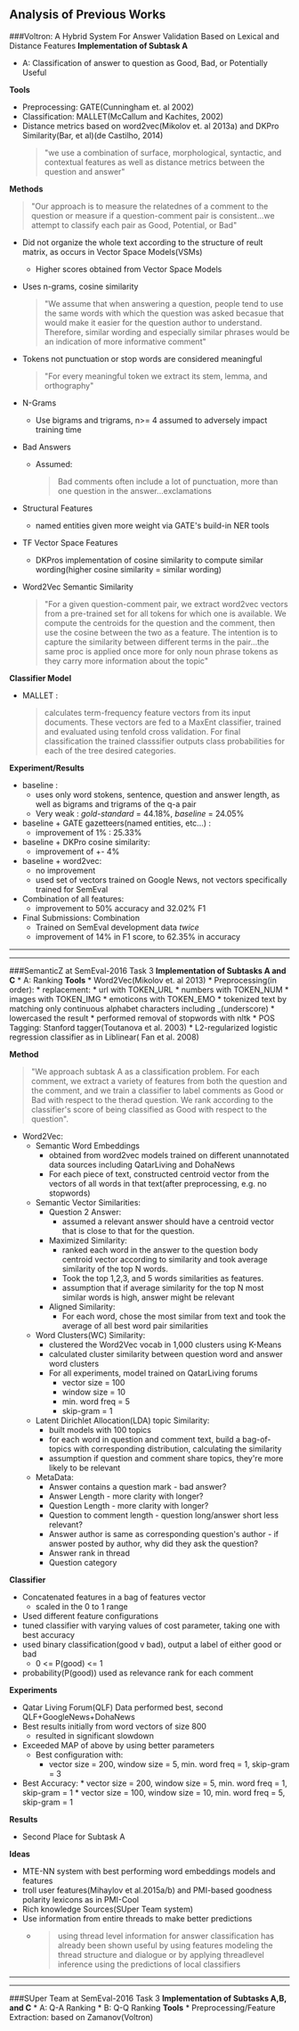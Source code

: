 ## Analysis of Previous Works

###Voltron: A Hybrid System For Answer Validation Based on Lexical and Distance Features
**Implementation of Subtask A**
* A: Classification of answer to question as Good, Bad, or Potentially Useful

**Tools**
* Preprocessing: GATE(Cunningham et. al 2002)
* Classification: MALLET(McCallum and Kachites, 2002)
* Distance metrics based on word2vec(Mikolov et. al 2013a) and DKPro Similarity(Bar, et al)(de Castilho, 2014)
	> "we use a combination of surface, morphological, syntactic, and contextual features as well as distance metrics between the question and answer"

**Methods**
> "Our approach is to measure the relatednes of a comment to the question or measure if a question-comment pair is consistent...we attempt to classify each pair as Good, Potential, or Bad"

* Did not organize the whole text according to the structure of reult matrix, as occurs in Vector Space Models(VSMs)
	* Higher scores obtained from Vector Space Models
* Uses n-grams, cosine similarity
	> "We assume that when answering a question, people tend to use the same words with which the question was asked becasue that would make it easier for the question author to understand. Therefore, similar wording and especially similar phrases would be an indication of more informative comment"
* Tokens not punctuation or stop words are considered meaningful

	>"For every meaningful token we extract its stem, lemma, and orthography"

* N-Grams
	* Use bigrams and trigrams, n>= 4 assumed to adversely impact training time
* Bad Answers
	* Assumed:
		> Bad comments often include a lot of punctuation, more than one question in the answer...exclamations
* Structural Features
	* named entities given more weight via GATE's build-in NER tools
* TF Vector Space Features
	* DKPros implementation of cosine similarity to compute similar wording(higher cosine similarity = similar wording)
* Word2Vec Semantic Similarity

	> "For a given question-comment pair, we extract word2vec vectors from a pre-trained set for all tokens for which one is available. We compute the centroids for the question and the comment, then use the cosine between the two as a feature. The intention is to capture the similarity between different terms in the pair...the same proc is applied once more for only noun phrase tokens as they carry more information about the topic"

**Classifier Model**
* MALLET : 

	> calculates term-frequency feature vectors from its input documents. These vectors are fed to a MaxEnt classifier, trained and evaluated using tenfold cross validation. For final classification the trained classsifier outputs class probabilities for each of the tree desired categories.

**Experiment/Results**
* baseline :
	* uses only word stokens, sentence, question and answer length, as well as bigrams and trigrams of the q-a pair
	* Very weak : *gold-standard* = 44.18%, *baseline* = 24.05%
* baseline + GATE gazetteers(named entities, etc...) :
	* improvement of 1% : 25.33%
* baseline + DKPro cosine similarity:
	* improvement of +- 4%
* baseline + word2vec:
 	* no improvement
 	* used set of vectors trained on Google News, not vectors specifically trained for SemEval
* Combination of all features:
	* improvement to 50% accuracy and 32.02% F1
* Final Submissions: Combination
	* Trained on SemEval development data *twice*
	* improvement of 14% in F1 score, to 62.35% in accuracy

***

***

###SemanticZ at SemEval-2016 Task 3
**Implementation of Subtasks A and C**
	* A: Ranking
**Tools**
	* Word2Vec(Mikolov et. al 2013)
	* Preprocessing(in order):
		* replacement:
			* url with TOKEN_URL
			* numbers with TOKEN_NUM
			* images with TOKEN_IMG
			* emoticons with TOKEN_EMO
		* tokenized text by matching only continuous alphabet characters including _(underscore)
		* lowercased the result
		* performed removal of stopwords with nltk
	* POS Tagging: Stanford tagger(Toutanova et al. 2003)
	* L2-regularized logistic regression classifier as in Liblinear( Fan et al. 2008)

**Method**
>"We approach subtask A as a classification problem. For each comment, we extract a variety of features from both the question and the comment, and we train a classifier to label comments as Good or Bad with respect to the therad question. We rank according to the classifier's score of being classified as Good with respect to the question".
	
* Word2Vec:
	* Semantic Word Embeddings
		* obtained from word2vec models trained on different unannotated data sources including QatarLiving and DohaNews
		* For each piece of text, constructed centroid vector from the vectors of all words in that text(after preprocessing, e.g. no stopwords)
	* Semantic Vector Similarities:
		* Question 2 Answer:
			* assumed a relevant answer should have a centroid vector that is close to that for the question.
		* Maximized Similarity:
			* ranked each word in the answer to the question body centroid vector according to similarity and took average similarity of the top N words. 
			* Took the top 1,2,3, and 5 words similarities as features. 
			* assumption that if average similarity for the top N most similar words is high, answer might be relevant
		* Aligned Similarity:
			* For each word, chose the most similar from text and took the average of all best word pair similarities
	* Word Clusters(WC) Similarity:
		* clustered the Word2Vec vocab in 1,000 clusters using K-Means
		* calculated cluster similarity between question word and answer word clusters
		* For all experiments, model trained on QatarLiving forums
			* vector size = 100
			* window size = 10
			* min. word freq = 5
			* skip-gram = 1
	* Latent Dirichlet Allocation(LDA) topic Similarity:
		* built models with 100 topics
		* for each word in question and comment text, build a bag-of-topics with corresponding distribution, calculating the similarity
		* assumption if question and comment share topics, they're more likely to be relevant
	* MetaData: 
		* Answer contains a question mark - bad answer?
		* Answer Length - more clarity with longer?
		* Question Length - more clarity with longer?
		* Question to comment length - question long/answer short less relevant?
		* Answer author is same as corresponding question's author - if answer posted by author, why did they ask the question?
		* Answer rank in thread
		* Question category

**Classifier**
* Concatenated features in a bag of features vector
	* scaled in the 0 to 1 range
* Used different feature configurations
* tuned classifier with varying values of cost parameter, taking one with best accuracy
* used binary classification(good v bad), output a label of either good or bad
	* 0 <= P(good) <= 1
* probability(P(good)) used as relevance rank for each comment

**Experiments** 
* Qatar Living Forum(QLF) Data performed best, second QLF+GoogleNews+DohaNews
* Best results initially from word vectors of size 800
	* resulted in significant slowdown
* Exceeded MAP of above by using better parameters
	* Best configuration with:
		* vector size = 200, window size = 5, min. word freq = 1, skip-gram = 3
* Best Accuracy:
		* vector size = 200, window size = 5, min. word freq = 1, skip-gram = 1
		* vector size = 100, window size = 10, min. word freq = 5, skip-gram = 1

**Results**
* Second Place for Subtask A

**Ideas**
* MTE-NN system with best performing word embeddings models and features
* troll user features(Mihaylov et al.2015a/b) and PMI-based goodness polarity lexicons as in PMI-Cool
* Rich knowledge Sources(SUper Team system)
* Use information from entire threads to make better predictions
	* > using thread level information for answer classification has already been shown useful by using features modeling the thread structure and dialogue or by applying threadlevel inference using the predictions of local classifiers

***

***
###SUper Team at SemEval-2016 Task 3
**Implementation of Subtasks A,B, and C**
	* A: Q-A Ranking
	* B: Q-Q Ranking 
**Tools**
	* Preprocessing/Feature Extraction: based on Zamanov(Voltron)






